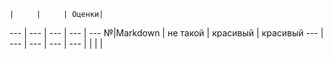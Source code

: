     |     |     | Оценки| 
--- | --- | --- | --- | ---
№|Markdown | не такой | красивый | красивый
--- | --- | --- | --- | ---
  |  |  |  |
